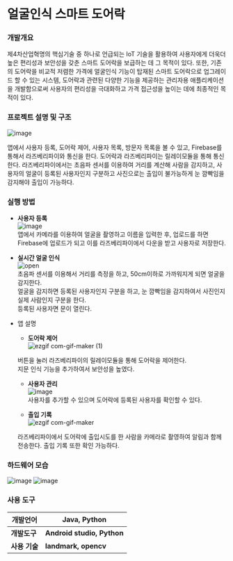 # 얼굴인식 스마트 도어락

### 개발개요

   제4차산업혁명의 핵심기술 중 하나로 언급되는 IoT 기술을 활용하여 사용자에게 더욱더 높은 편리성과 보안성을 갖춘 스마트 도어락을 보급하는 데 그 목적이 있다. 또한, 기존의 도어락을 비교적 저렴한 가격에 얼굴인식 기능이 탑재된 스마트 도어락으로 업그레이드 할 수 있는 시스템, 도어락과 관련된 다양한 기능을 제공하는 관리자용 애플리케이션을 개발함으로써 사용자의 편리성을 극대화하고 가격 접근성을 높이는 데에 최종적인 목적이 있다.



### 프로젝트 설명 및 구조
![image](https://user-images.githubusercontent.com/77915491/120919015-61cad480-c6f2-11eb-9857-649c1962a12c.png)  


앱에서 사용자 등록, 도어락 제어, 사용자 목록, 방문자 목록을 볼 수 있고, Firebase를 통해서 라즈베리파이와 통신을 한다. 도어락과 라즈베리파이는 릴레이모듈을 통해 통신한다. 라즈베리파이에서는 초음파 센서를 이용하여 거리를 계산해 사람을 감지하고, 사용자의 얼굴이 등록된 사용자인지 구분하고 사진으로는 출입이 불가능하게 눈 깜빡임을 감지해야 출입이 가능하다.



### 실행 방법  

- __사용자 등록__    
![image](https://user-images.githubusercontent.com/77915491/120920426-ac9c1a80-c6f9-11eb-8fe4-ad900fc4d668.png)    
앱에서 카메라를 이용하여 얼굴을 촬영하고 이름을 입력한 후, 업로드를 하면 Firebase에 업로드가 되고 이를 라즈베리파이에서 다운을 받고 사용자로 저장한다. 
    

- __실시간 얼굴 인식__  
![open](https://user-images.githubusercontent.com/77915491/120920298-0c45f600-c6f9-11eb-8808-9ed42312314a.GIF)  
초음파 센서를 이용해서 거리를 측정을 하고, 50cm이하로 가까워지게 되면 얼굴을 감지한다.  
얼굴을 감지하면 등록된 사용자인지 구분을 하고, 눈 깜빡임을 감지하여서 사진인지 실제 사람인지 구분을 한다.  
등록된 사용자면 문이 열린다.  

- 앱 설명  
     -  __도어락 제어__  
    ![ezgif com-gif-maker (1)](https://user-images.githubusercontent.com/77915491/120920637-c12ce280-c6fa-11eb-9e5d-4d701e66428f.gif)

     버튼을 눌러 라즈베리파이의 릴레이모듈을 통해 도어락을 제어한다.  
     지문 인식 기능을 추가하여서 보안성을 높였다.  

     -  __사용자 관리__  
     ![image](https://user-images.githubusercontent.com/77915491/120920380-68a91580-c6f9-11eb-8101-35f97541df84.png)    
     사용자를 추가할 수 있으며 도어락에 등록된 사용자를 확인할 수 있다.   
     
     
  
     -  __출입 기록__  
     ![ezgif com-gif-maker](https://user-images.githubusercontent.com/77915491/120920593-80cd6480-c6fa-11eb-8f71-94a6cd063fb1.gif)  
  
     라즈베리파이에서 도어락에 출입시도를 한 사람을 카메라로 촬영하여 알림과 함께 전송한다. 출입 기록 또한 확인 가능하다.



### 하드웨어 모습
![image](https://user-images.githubusercontent.com/77915491/120919068-aa828d80-c6f2-11eb-804a-cc888a084983.png)
![image](https://user-images.githubusercontent.com/77915491/120919040-87f07480-c6f2-11eb-84b3-b7d062319549.png)





### 사용 도구

| **개발언어**  | **Java, Python**           |
| ------------- | -------------------------- |
| **개발도구**  | **Android studio, Python** |
| **사용 기술** | **landmark, opencv**       |
